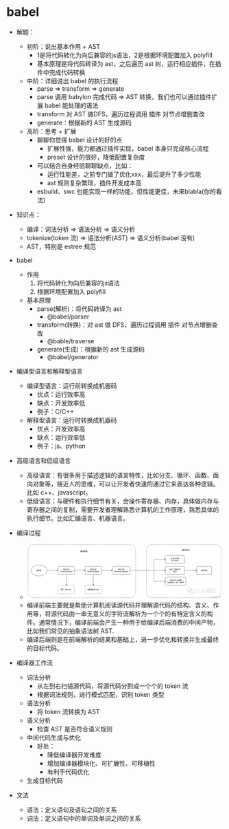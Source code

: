 # babel

- 解题：
    - 初阶：说出基本作用 + AST
        - 1是将代码转化为向后兼容的js语法，2是根据环境配置加入 polyfill
        - 基本原理是将代码转译为 ast，之后遍历 ast 树，运行相应插件，在插件中完成代码转换
    - 中阶：详细说出 babel 的执行流程
        - parse => transform => generate
        - parse 调用 babylon 完成代码 => AST 转换，我们也可以通过插件扩展 babel 能处理的语法
        - transform 对 AST 做DFS，遍历过程调用 插件 对节点增删查改
        - generate：根据新的 AST 生成源码
    - 高阶：思考 + 扩展
        - 聊聊你觉得 babel 设计的好的点
            - 扩展性强，能力都通过插件实现，babel 本身只完成核心流程
            - preset 设计的很好，降低配置复杂度
        - 可以结合自身经验聊聊缺点，比如：
            - 运行性能差，之前专门做了优化xxx，最后提升了多少性能
            - ast 规则复杂繁琐，插件开发成本高
        - esbuild、swc 也能实现一样的功能，但性能更佳，未来blabla(你的看法)

- 知识点：
    - 编译：词法分析 => 语法分析 => 语义分析
    - tokenize(token 流) => 语法分析(AST) => 语义分析(babel 没有)
    - AST，特别是 estree 规范

- babel
    - 作用
        1. 将代码转化为向后兼容的js语法
        2. 根据环境配置加入 polyfill
    - 基本原理
        - parse(解析)：将代码转译为 ast
            - @babel/parser
        - transform(转换)：对 ast 做 DFS，遍历过程调用 插件 对节点增删查改
            - @bable/traverse
        - generate(生成)：根据新的 ast 生成源码
            - @babel/generator
- 编译型语言和解释型语言
    - 编译型语言：运行前转换成机器码
        - 优点：运行效率高
        - 缺点：开发效率低
        - 例子：C/C++
    - 解释型语言：运行时转换成机器码
        - 优点：开发效率高
        - 缺点：运行效率低
        - 例子：js、python
- 高级语言和低级语言
    - 高级语言：有很多用于描述逻辑的语言特性，比如分支、循环、函数、面向对象等，接近人的思维，可以让开发者快速的通过它来表达各种逻辑。比如 c++、javascript。
    - 低级语言：与硬件和执行细节有关，会操作寄存器、内存，具体做内存与寄存器之间的复制，需要开发者理解熟悉计算机的工作原理，熟悉具体的执行细节。比如汇编语言、机器语言。
- 编译过程
    - ![img](./assets/2023-04-13-15-54-01.png)
    - 编译前端主要就是帮助计算机阅读源代码并理解源代码的结构、含义、作用等，将源代码由一串无意义的字符流解析为一个个的有特定含义的构件。通常情况下，编译前端会产生一种用于给编译后端消费的中间产物，比如我们常见的抽象语法树 AST.
    - 编译后端则是在前端解析的结果和基础上，进一步优化和转换并生成最终的目标代码。
- 编译器工作流
    - 词法分析
        - 从左到右扫描源代码，将源代码分割成一个个的 token 流
        - 根据词法规则，进行模式匹配，识别 token 类型
    - 语法分析
        - 将 token 流转换为 AST
    - 语义分析
        - 检查 AST 是否符合语义规则
    - 中间代码生成与优化
        - 好处：
            - 降低编译器开发难度
            - 增加编译器模块化、可扩展性、可移植性
            - 有利于代码优化
    - 生成目标代码
- 文法
    - 语法：定义语句及语句之间的关系
    - 词法：定义语句中的单词及单词之间的关系
